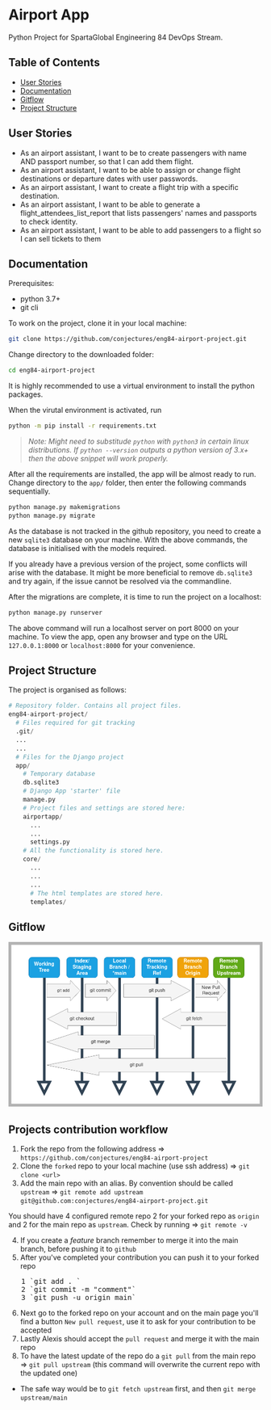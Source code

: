 # Airport App

Python Project for SpartaGlobal Engineering 84 DevOps Stream.

## Table of Contents

- [User Stories](#user-stories)
- [Documentation](#documentation)
- [Gitflow](#gitflow)
- [Project Structure](#project-structure)

## User Stories

- As an airport assistant, I want to be to create passengers with name AND passport number, so that I can add them flight.
- As an airport assistant, I want to be able to assign or change flight destinations or departure dates with user passwords.
- As an airport assistant, I want to create a flight trip with a specific destination.
- As an airport assistant, I want to be able to generate a flight_attendees_list_report that lists passengers' names and passports to check identity.
- As an airport assistant, I want to be able to add passengers to a flight so I can sell tickets to them

## Documentation

Prerequisites:

- python 3.7+
- git cli

To work on the project, clone it in your local machine:

```bash
git clone https://github.com/conjectures/eng84-airport-project.git
```

Change directory to the downloaded folder:

```bash
cd eng84-airport-project
```

It is highly recommended to use a virtual environment to install the python packages.

When the virutal environment is activated, run

```bash
python -m pip install -r requirements.txt
```

> _Note: Might need to substitude `python` with `python3` in certain linux distributions. If `python --version` outputs a python version of 3.x+ then the above snippet will work properly._

After all the requirements are installed, the app will be almost ready to run. Change directory to the `app/` folder, then enter the following commands sequentially.

```bash
python manage.py makemigrations
python manage.py migrate
```

As the database is not tracked in the github repository, you need to create a new `sqlite3` database on your machine. With the above commands, the database is initialised with the models required.

If you already have a previous version of the project, some conflicts will arise with the database. It might be more beneficial to remove `db.sqlite3` and try again, if the issue cannot be resolved via the commandline.

After the migrations are complete, it is time to run the project on a localhost:

```bash
python manage.py runserver
```

The above command will run a localhost server on port 8000 on your machine. To view the app, open any browser and type on the URL `127.0.0.1:8000` or `localhost:8000` for your convenience.

## Project Structure

The project is organised as follows:

```python
# Repository folder. Contains all project files.
eng84-airport-project/
  # Files required for git tracking
  .git/
  ...
  ...
  # Files for the Django project
  app/
    # Temporary database
    db.sqlite3
    # Django App 'starter' file
    manage.py
    # Project files and settings are stored here:
    airportapp/
      ...
      ...
      settings.py
    # All the functionality is stored here.
    core/
      ...
      ...
      ...
      # The html templates are stored here.
      templates/
```

## Gitflow

![](./assets/GitFlow.png "Giflow")

## Projects contribution workflow

1. Fork the repo from the following address => `https://github.com/conjectures/eng84-airport-project`
2. Clone the `forked` repo to your local machine (use ssh address) => `git clone <url>`
3. Add the main repo with an alias. By convention should be called `upstream` =>
   `git remote add upstream git@github.com:conjectures/eng84-airport-project.git`

You should have 4 configured remote repo 2 for your forked repo as `origin` and 2 for the main repo as `upstream`. Check by running => `git remote -v`

4. If you create a *feature* branch remember to merge it into the main branch, before pushing it to `github`
5. After you've completed your contribution you can push it to your forked repo
<pre>
   1 `git add . `
   2 `git commit -m "comment"`
   3 `git push -u origin main`
</pre>
6. Next go to the forked repo on your account and on the main page you'll find a button `New pull request`, use it to ask for your contribution to be accepted
7. Lastly Alexis should accept the `pull request` and merge it with the main repo
8. To have the latest update of the repo do a `git pull` from the main repo =>
   `git pull upstream` (this command will overwrite the current repo with the updated one)

- The safe way would be to
  `git fetch upstream` first, and then
  `git merge upstream/main`
